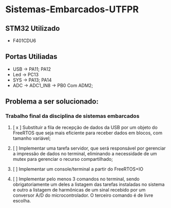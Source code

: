 # Sistemas-Embarcados-UTFPR

## STM32 Utilizado
- F401CDU6

## Portas Utiliadas

- USB -> PA11; PA12
- Led -> PC13
- SYS -> PA13; PA14
- ADC -> ADC1_IN8 -> PB0 Com ADM2;

## Problema a ser solucionado:

### Trabalho final da disciplina de sistemas embarcados

1. [ x ] Substituir a fila de recepção de dados da USB por um objeto do FreeRTOS que seja mais eficiente para receber dados em blocos, com tamanho variável;

2. [ ] Implementar uma tarefa servidor, que será responsável por gerenciar a impressão de dados no terminal, eliminando a necessidade de um mutex para gerenciar o recurso compartilhado;

3. [ ] Implementar um console/terminal a partir do FreeRTOS+IO

4. [ ] Implementar pelo menos 3 comandos no terminal, sendo obrigatoriamente um deles a listagem das tarefas instaladas no sistema e outro a listagem de harmônicas de um sinal recebido por um conversor A/D do microcontrolador. O terceiro comando é de livre escolha.
